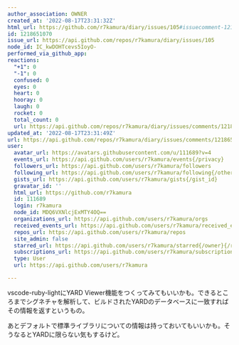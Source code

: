 ```yaml
---
author_association: OWNER
created_at: '2022-08-17T23:31:32Z'
html_url: https://github.com/r7kamura/diary/issues/105#issuecomment-1218651070
id: 1218651070
issue_url: https://api.github.com/repos/r7kamura/diary/issues/105
node_id: IC_kwDOHTcevs5IoyO-
performed_via_github_app: 
reactions:
  "+1": 0
  "-1": 0
  confused: 0
  eyes: 0
  heart: 0
  hooray: 0
  laugh: 0
  rocket: 0
  total_count: 0
  url: https://api.github.com/repos/r7kamura/diary/issues/comments/1218651070/reactions
updated_at: '2022-08-17T23:31:49Z'
url: https://api.github.com/repos/r7kamura/diary/issues/comments/1218651070
user:
  avatar_url: https://avatars.githubusercontent.com/u/111689?v=4
  events_url: https://api.github.com/users/r7kamura/events{/privacy}
  followers_url: https://api.github.com/users/r7kamura/followers
  following_url: https://api.github.com/users/r7kamura/following{/other_user}
  gists_url: https://api.github.com/users/r7kamura/gists{/gist_id}
  gravatar_id: ''
  html_url: https://github.com/r7kamura
  id: 111689
  login: r7kamura
  node_id: MDQ6VXNlcjExMTY4OQ==
  organizations_url: https://api.github.com/users/r7kamura/orgs
  received_events_url: https://api.github.com/users/r7kamura/received_events
  repos_url: https://api.github.com/users/r7kamura/repos
  site_admin: false
  starred_url: https://api.github.com/users/r7kamura/starred{/owner}{/repo}
  subscriptions_url: https://api.github.com/users/r7kamura/subscriptions
  type: User
  url: https://api.github.com/users/r7kamura

---
```

vscode-ruby-lightにYARD Viewer機能をつくってみてもいいかも。できるところまでシグネチャを解析して、ビルドされたYARDのデータベースに一致すればその情報を返すというもの。

あとデフォルトで標準ライブラリについての情報は持っておいてもいいかも。そうなるとYARDに限らない気もするけど。